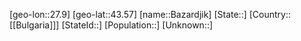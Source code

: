 ﻿---
location: [43.57,27.9]
mapzoom: [7,12] 
mapmarker: city 
type: City
tags:
- geo/City


SpocWebEntityId: 29052
isDeleted: false
confidential: public

---
[geo-lon::27.9]
[geo-lat::43.57]
[name::Bazardjik]
[State::]
[Country::[[Bulgaria]]]
[StateId::]
[Population::]
[Unknown::]

